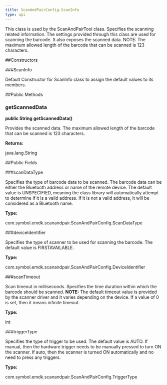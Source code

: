```yaml
---
title: ScanAndPairConfig.ScanInfo
type: api
---
```



This class is used by the ScanAndPairTool class. Specifies the scanning related information. 
 The settings provided through this class are used for scanning the barcode. It also exposes 
 the scanned data. NOTE: The maximum allowed length of the barcode that can be scanned is 123 
 characters.

##Constructors

###ScanInfo

Default Constructor for ScanInfo class to assign the default values to its members.

##Public Methods

### getScannedData

**public String getScannedData()**

Provides the scanned data. The maximum allowed length of the barcode that can be scanned
 is 123 characters.

**Returns:**

java.lang.String

##Public Fields

###scanDataType

Specifies the type of barcode data to be scanned. The barcode data can be either the 
 Bluetooth address or name of the remote device. The default value is UNSPECIFIED, meaning 
 the class library will automatically attempt to determine if it is a valid address. If it 
 is not a valid address, it will be considered as a Bluetooth name.

**Type:**

com.symbol.emdk.scanandpair.ScanAndPairConfig.ScanDataType

###deviceIdentifier

Specifies the type of scanner to be used for scanning the barcode. The default value 
 is FIRSTAVAILABLE.

**Type:**

com.symbol.emdk.scanandpair.ScanAndPairConfig.DeviceIdentifier

###scanTimeout

Scan timeout in milliseconds. Specifies the time duration within which the barcode should 
 be scanned. <b>NOTE:</b> The default timeout value is provided by the scanner driver and 
 it varies depending on the device. If a value of 0 is set, then it means infinite timeout.

**Type:**

int

###triggerType

Specifies the type of trigger to be used. The default value is AUTO. If manual, then 
 the hardware trigger needs to be manually pressed to turn ON the scanner. If auto, then 
 the scanner is turned ON automatically and no need to press any triggers.

**Type:**

com.symbol.emdk.scanandpair.ScanAndPairConfig.TriggerType

